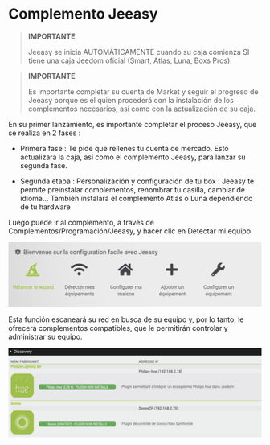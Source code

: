 # Complemento Jeeasy


>**IMPORTANTE**
>
> Jeeasy se inicia AUTOMÁTICAMENTE cuando su caja comienza SI tiene una caja Jeedom oficial (Smart, Atlas, Luna, Boxs Pros).

>**IMPORTANTE**
>
> Es importante completar su cuenta de Market y seguir el progreso de Jeeasy porque es él quien procederá con la instalación de los complementos necesarios, así como con la actualización de su caja.




En su primer lanzamiento, es importante completar el proceso Jeeasy, que se realiza en 2 fases :


- Primera fase : Te pide que rellenes tu cuenta de mercado. Esto actualizará la caja, así como el complemento Jeeasy, para lanzar su segunda fase.

- Segunda etapa : Personalización y configuración de tu box : Jeeasy te permite preinstalar complementos, renombrar tu casilla, cambiar de idioma... También instalará el complemento Atlas o Luna dependiendo de tu hardware



Luego puede ir al complemento, a través de Complementos/Programación/Jeeasy, y hacer clic en Detectar mi equipo

![menu Jeeasy](./images/menuJeeasy.png)


Esta función escaneará su red en busca de su equipo y, por lo tanto, le ofrecerá complementos compatibles, que le permitirán controlar y administrar su equipo.

![Decouverte Network](./images/networkdiscover.png)





